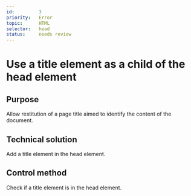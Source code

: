 ```yaml
---
id:         3
priority:   Error
topic:      HTML
selector:   head
status:     needs review
---
```


# Use a title element as a child of the head element

## Purpose

Allow restitution of a page title aimed to identify the content of the document.

## Technical solution

Add a title element in the head element.

## Control method

Check if a title element is in the head element.
